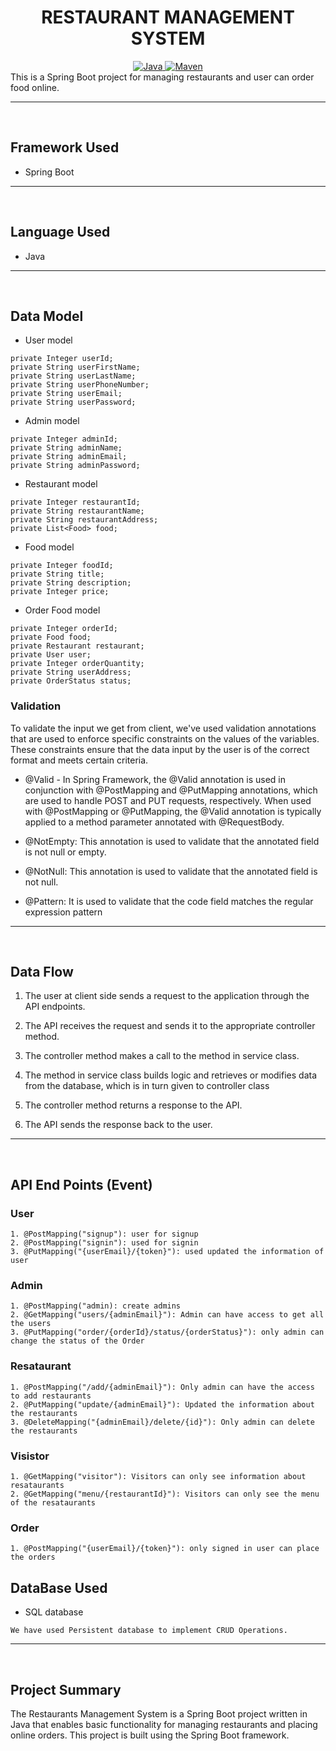 <center>
<h1> RESTAURANT MANAGEMENT SYSTEM </h1>
</center>
<center>
<a href="Java url">
    <img alt="Java" src="https://img.shields.io/badge/Java->=8-darkblue.svg" />
</a>
<a href="Maven url" >
    <img alt="Maven" src="https://img.shields.io/badge/maven-3.0.5-brightgreen.svg" />
</a>
</center>
This is a Spring Boot project for managing restaurants and user can order food online.

---
<br>

## Framework Used
* Spring Boot

---
<br>

## Language Used
* Java

---
<br>

## Data Model

* User model
```
private Integer userId;
private String userFirstName;
private String userLastName;
private String userPhoneNumber;
private String userEmail;
private String userPassword;
```
* Admin model
```
private Integer adminId;
private String adminName;
private String adminEmail;
private String adminPassword;

```
* Restaurant model
```
private Integer restaurantId;
private String restaurantName;
private String restaurantAddress;
private List<Food> food;
```

* Food model
```
private Integer foodId;
private String title;
private String description;
private Integer price;
```

* Order Food model
```
private Integer orderId;
private Food food;
private Restaurant restaurant;
private User user;
private Integer orderQuantity;
private String userAddress;
private OrderStatus status;
```

### Validation

To validate the input we get from client, we've used validation annotations that are used to enforce specific constraints on the values of the variables. These constraints ensure that the data input by the user is of the correct format and meets certain criteria.

* @Valid - In Spring Framework, the @Valid annotation is used in conjunction with @PostMapping and @PutMapping annotations, which are used to handle POST and PUT requests, respectively. When used with @PostMapping or @PutMapping, the @Valid annotation is typically applied to a method parameter annotated with @RequestBody.

* @NotEmpty: This annotation is used to validate that the annotated field is not null or empty. 

* @NotNull: This annotation is used to validate that the annotated field is not null.

* @Pattern: It is used to validate that the code field matches the regular expression pattern
---
<br>

## Data Flow

1. The user at client side sends a request to the application through the API endpoints.
2. The API receives the request and sends it to the appropriate controller method.
3. The controller method makes a call to the method in service class.

4. The method in service class builds logic and retrieves or modifies data from the database, which is in turn given to controller class
5. The controller method returns a response to the API.
6. The API sends the response back to the user.

---

<br>


## API End Points (Event)
### User
```
1. @PostMapping("signup"): user for signup 
2. @PostMapping("signin"): used for signin 
3. @PutMapping("{userEmail}/{token}"): used updated the information of user
```

### Admin
```
1. @PostMapping("admin): create admins
2. @GetMapping("users/{adminEmail}"): Admin can have access to get all the users
3. @PutMapping("order/{orderId}/status/{orderStatus}"): only admin can change the status of the Order 
```

### Resataurant
```
1. @PostMapping("/add/{adminEmail}"): Only admin can have the access to add restaurants
2. @PutMapping("update/{adminEmail}"): Updated the information about the restaurants
3. @DeleteMapping("{adminEmail}/delete/{id}"): Only admin can delete the restaurants
```

### Visistor
```
1. @GetMapping("visitor"): Visitors can only see information about resataurants
2. @GetMapping("menu/{restaurantId}"): Visitors can only see the menu of the resataurants
```
### Order
```
1. @PostMapping("{userEmail}/{token}"): only signed in user can place the orders
```


## DataBase Used
* SQL database
```
We have used Persistent database to implement CRUD Operations.
```
---
<br>

## Project Summary
The Restaurants Management System is a Spring Boot project written in Java that enables basic functionality for managing restaurants and placing online orders. This project is built using the Spring Boot framework. 
